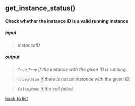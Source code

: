 ## **get_instance_status()**

#### Check whether the instance ID is a valid running instance
##### input
>_instanceID_

##### output
>_`True`,`True` if the instance with the given ID is running._   

>_`True`,`False` if there is not an instance with the given ID._   

>_`False`,`None` if the call failed._

[back to list](../Index.md)
